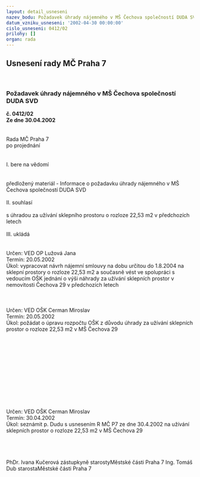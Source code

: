 ```yaml
---
layout: detail_usneseni
nazev_bodu: Požadavek úhrady nájemného v MŠ Čechova společností DUDA SVD
datum_vzniku_usneseni: '2002-04-30 00:00:00'
cislo_usneseni: 0412/02
prilohy: []
organ: rada
---
```

<div id="ucUsn_pList" class="usn">
	<span><h2>Usnesení rady MČ Praha 7 </h2>
<br></span><div class="standBody">
<span><h3>Požadavek úhrady nájemného v MŠ Čechova společností DUDA SVD</h3></span><div class="center">
		<strong>č. 0412/02</strong><br>
	</div>
<div class="center">
		<strong>Ze dne 30.04.2002</strong><br><br>
	</div>
<br>Rada MČ Praha 7<br>po projednání<br><br><br>I.	bere na vědomí<br><br> <br>předložený materiál - Informace o požadavku úhrady nájemného v MŠ Čechova společností DUDA SVD<br><br>II.  souhlasí <br><br>s úhradou za užívání sklepního prostoru o rozloze 22,53 m2 v předchozích letech<br><br>III. ukládá <br><br> <br>Určen:	VED OP Lužová Jana<br>Termín: 20.05.2002<br>Úkol:	vypracovat návrh nájemní smlouvy na dobu určitou do 1.8.2004 na sklepní prostory o rozloze 22,53 m2 a současně vést ve spolupráci s vedoucím OŠK jednání o výši náhrady za užívání sklepních prostor v nemovitosti Čechova 29 v předchozích letech<br> <br><br> <br>Určen:	VED OŠK Cerman Miroslav<br>Termín: 20.05.2002<br>Úkol:	požádat o úpravu rozpočtu OŠK z důvodu úhrady za užívání sklepních prostor o rozloze 22,53 m2 v MŠ Čechova 29<br> <br><br><br><br><br><br><br><br><br><br><br><br>Určen:	VED OŠK Cerman Miroslav<br>Termín: 30.04.2002<br>Úkol:	seznámit p. Dudu s usnesením R MČ P7 ze dne 30.4.2002 na užívání sklepních prostor o rozloze 22,53 m2 v MŠ Čechova 29<br> <br>	<br> <br>	<br>PhDr. Ivana Kučerová zástupkyně starostyMěstské části Praha 7	Ing. Tomáš Dub starostaMěstské části Praha 7<br>	<br><br>
</div>
</div>